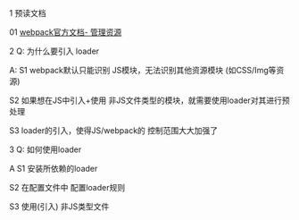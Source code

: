 1 预读文档

01 [webpack官方文档- 管理资源](https://webpack.docschina.org/guides/asset-management/)


2 Q: 为什么要引入 loader

A: 
S1 webpack默认只能识别 JS模块，无法识别其他资源模块 (如CSS/Img等资源)

S2 如果想在JS中引入+使用 非JS文件类型的模块，就需要使用loader对其进行预处理

S3 loader的引入，使得JS/webpack的 控制范围大大加强了


3 Q: 如何使用loader

A
S1 安装所依赖的loader

S2 在配置文件中 配置loader规则

S3 使用(引入) 非JS类型文件